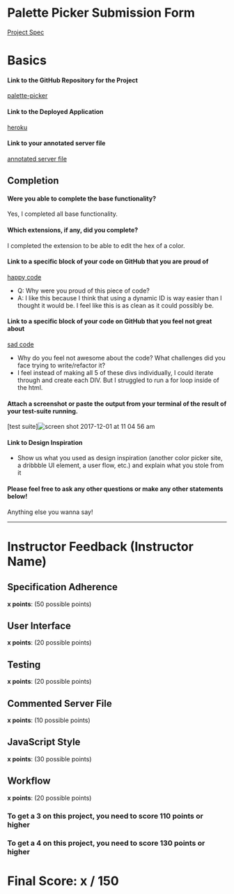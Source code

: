 # Palette Picker Submission Form

[Project Spec](http://frontend.turing.io/projects/palette-picker.html)

# Basics

#### Link to the GitHub Repository for the Project
[palette-picker](https://github.com/robbiegreiner/palette-picker)

#### Link to the Deployed Application
[heroku]()

#### Link to your annotated server file
[annotated server file](https://github.com/robbiegreiner/palette-picker/blob/server-comments/server.js)

## Completion

#### Were you able to complete the base functionality?

Yes, I completed all base functionality.

#### Which extensions, if any, did you complete?

I completed the extension to be able to edit the hex of a color.

#### Link to a specific block of your code on GitHub that you are proud of
[happy code]()

* Q: Why were you proud of this piece of code?
* A: I like this because I think that using a dynamic ID is way easier than I thought it would be. I feel like this is as
clean as it could possibly be.

#### Link to a specific block of your code on GitHub that you feel not great about
[sad code]()

* Why do you feel not awesome about the code? What challenges did you face trying to write/refactor it?
* I feel instead of making all 5 of these divs individually, I could iterate through and create each DIV. But I struggled to run a for loop inside of the html.

#### Attach a screenshot or paste the output from your terminal of the result of your test-suite running.

[test suite]![screen shot 2017-12-01 at 11 04 56 am](https://user-images.githubusercontent.com/28495779/33496463-8cff5464-d687-11e7-8d45-be67ee4c9ca2.png)

#### Link to Design Inspiration

* Show us what you used as design inspiration (another color picker site, a dribbble UI element, a user flow, etc.) and explain what you stole from it

#### Please feel free to ask any other questions or make any other statements below!

Anything else you wanna say!

-----


# Instructor Feedback (Instructor Name)

## Specification Adherence

**x points**: (50 possible points)

## User Interface

**x points**: (20 possible points)

## Testing

**x points**: (20 possible points)

## Commented Server File

**x points**: (10 possible points)

## JavaScript Style

**x points**: (30 possible points)

## Workflow

**x points**: (20 possible points)


### To get a 3 on this project, you need to score 110 points or higher
### To get a 4 on this project, you need to score 130 points or higher

# Final Score: x / 150
